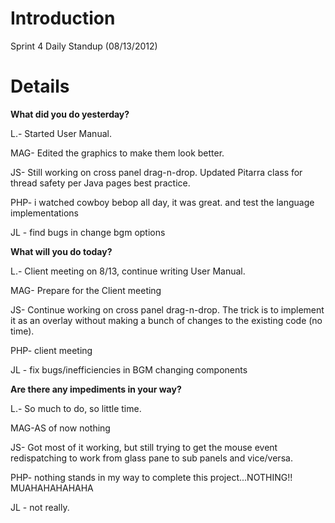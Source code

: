 # Introduction #

Sprint 4 Daily Standup (08/13/2012)



# Details #

**What did you do yesterday?**

L.- Started User Manual.

MAG- Edited the graphics to make them look better.

JS- Still working on cross panel drag-n-drop. Updated Pitarra class for thread safety per Java pages best practice.

PHP- i watched cowboy bebop all day, it was great. and test the language implementations

JL - find bugs in change bgm options


**What will you do today?**

L.- Client meeting on 8/13, continue writing User Manual.

MAG- Prepare for the Client meeting

JS- Continue working on cross panel drag-n-drop. The trick is to implement it as an overlay without making a bunch of changes to the existing code (no time).

PHP- client meeting

JL - fix bugs/inefficiencies in BGM changing components


**Are there any impediments in your way?**

L.- So much to do, so little time.

MAG-AS of now nothing

JS- Got most of it working, but still trying to get the mouse event redispatching to work from glass pane to sub panels and vice/versa.

PHP- nothing stands in my way to complete this project...NOTHING!! MUAHAHAHAHAHA

JL - not really.